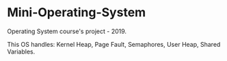 # Mini-Operating-System
Operating System course's project - 2019.

This OS handles: Kernel Heap, Page Fault, Semaphores, User Heap, Shared Variables.

